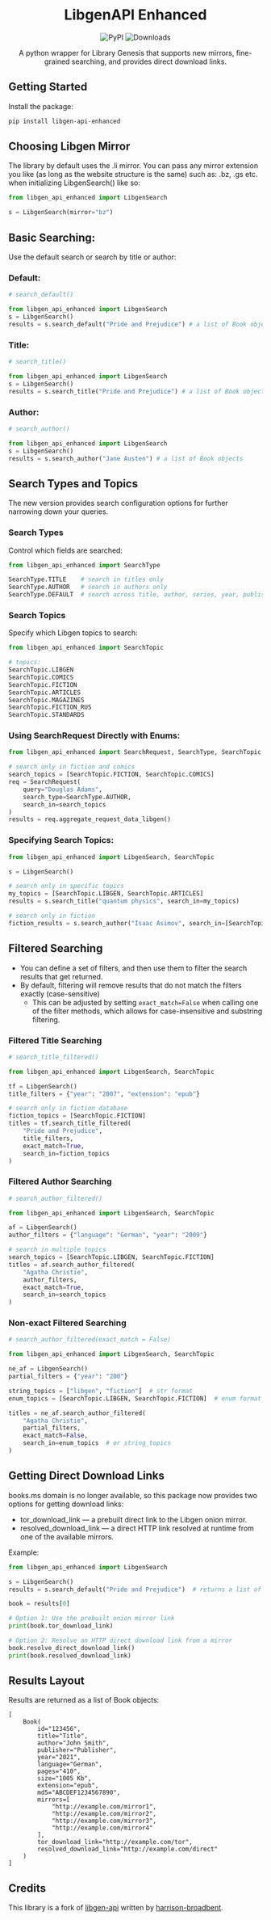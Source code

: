 <div align="center">
  
# LibgenAPI Enhanced
![PyPI](https://img.shields.io/pypi/v/libgen-api-enhanced?style=for-the-badge)
![Downloads](https://img.shields.io/pypi/dm/libgen-api-enhanced?style=for-the-badge&logo=python&logoColor=white&color=blue)

A python wrapper for Library Genesis that supports new mirrors, fine-grained searching, and provides direct download links.

</div>

## Getting Started

Install the package:

```bash
pip install libgen-api-enhanced
```

## Choosing Libgen Mirror

The library by default uses the .li mirror. You can pass any mirror extension you like (as long as the website structure is the same) such as: .bz, .gs etc. when initializing LibgenSearch() like so:

```python
from libgen_api_enhanced import LibgenSearch

s = LibgenSearch(mirror="bz")
```

## Basic Searching:

Use the default search or search by title or author:

### Default:

```python
# search_default()

from libgen_api_enhanced import LibgenSearch
s = LibgenSearch()
results = s.search_default("Pride and Prejudice") # a list of Book objects
```

### Title:

```python
# search_title()

from libgen_api_enhanced import LibgenSearch
s = LibgenSearch()
results = s.search_title("Pride and Prejudice") # a list of Book objects
```

### Author:

```python
# search_author()

from libgen_api_enhanced import LibgenSearch
s = LibgenSearch()
results = s.search_author("Jane Austen") # a list of Book objects
```
## Search Types and Topics

The new version provides search configuration options for further narrowing down your queries.

### Search Types

Control which fields are searched:

```python
from libgen_api_enhanced import SearchType

SearchType.TITLE    # search in titles only
SearchType.AUTHOR   # search in authors only
SearchType.DEFAULT  # search across title, author, series, year, publisher, and ISBN
```

### Search Topics

Specify which Libgen topics to search:

```python
from libgen_api_enhanced import SearchTopic

# topics:
SearchTopic.LIBGEN
SearchTopic.COMICS
SearchTopic.FICTION
SearchTopic.ARTICLES
SearchTopic.MAGAZINES
SearchTopic.FICTION_RUS
SearchTopic.STANDARDS
```


### Using SearchRequest Directly with Enums:

```python
from libgen_api_enhanced import SearchRequest, SearchType, SearchTopic

# search only in fiction and comics
search_topics = [SearchTopic.FICTION, SearchTopic.COMICS]
req = SearchRequest(
    query="Douglas Adams",
    search_type=SearchType.AUTHOR,
    search_in=search_topics
)
results = req.aggregate_request_data_libgen()
```

### Specifying Search Topics:

```python
from libgen_api_enhanced import LibgenSearch, SearchTopic

s = LibgenSearch()

# search only in specific topics
my_topics = [SearchTopic.LIBGEN, SearchTopic.ARTICLES]
results = s.search_title("quantum physics", search_in=my_topics)

# search only in fiction
fiction_results = s.search_author("Isaac Asimov", search_in=[SearchTopic.FICTION])
```

## Filtered Searching

- You can define a set of filters, and then use them to filter the search results that get returned.
- By default, filtering will remove results that do not match the filters exactly (case-sensitive)
  - This can be adjusted by setting `exact_match=False` when calling one of the filter methods, which allows for case-insensitive and substring filtering.

### Filtered Title Searching

```python
# search_title_filtered()

from libgen_api_enhanced import LibgenSearch, SearchTopic

tf = LibgenSearch()
title_filters = {"year": "2007", "extension": "epub"}

# search only in fiction database
fiction_topics = [SearchTopic.FICTION]
titles = tf.search_title_filtered(
    "Pride and Prejudice",
    title_filters,
    exact_match=True,
    search_in=fiction_topics
)
```

### Filtered Author Searching

```python
# search_author_filtered()

from libgen_api_enhanced import LibgenSearch, SearchTopic

af = LibgenSearch()
author_filters = {"language": "German", "year": "2009"}

# search in multiple topics
search_topics = [SearchTopic.LIBGEN, SearchTopic.FICTION]
titles = af.search_author_filtered(
    "Agatha Christie",
    author_filters,
    exact_match=True,
    search_in=search_topics
)
```

### Non-exact Filtered Searching

```python
# search_author_filtered(exact_match = False)

from libgen_api_enhanced import LibgenSearch, SearchTopic

ne_af = LibgenSearch()
partial_filters = {"year": "200"}

string_topics = ["libgen", "fiction"]  # str format
enum_topics = [SearchTopic.LIBGEN, SearchTopic.FICTION]  # enum format

titles = ne_af.search_author_filtered(
    "Agatha Christie",
    partial_filters,
    exact_match=False,
    search_in=enum_topics  # or string_topics
)
```
## Getting Direct Download Links

books.ms domain is no longer available, so this package now provides two options for getting download links:

- tor_download_link — a prebuilt direct link to the Libgen onion mirror.
- resolved_download_link — a direct HTTP link resolved at runtime from one of the available mirrors.

Example:

```python
from libgen_api_enhanced import LibgenSearch

s = LibgenSearch()
results = s.search_default("Pride and Prejudice")  # returns a list of Book objects

book = results[0]

# Option 1: Use the prebuilt onion mirror link
print(book.tor_download_link)

# Option 2: Resolve an HTTP direct download link from a mirror
book.resolve_direct_download_link()
print(book.resolved_download_link)
```

## Results Layout

Results are returned as a list of Book objects:

```
[
    Book(
        id="123456",
        title="Title",
        author="John Smith",
        publisher="Publisher",
        year="2021",
        language="German",
        pages="410",
        size="1005 Kb",
        extension="epub",
        md5="ABCDEF1234567890",
        mirrors=[
            "http://example.com/mirror1",
            "http://example.com/mirror2",
            "http://example.com/mirror3",
            "http://example.com/mirror4"
        ],
        tor_download_link="http://example.com/tor",
        resolved_download_link="http://example.com/direct"
    )
]
```

## Credits

This library is a fork of [libgen-api](https://github.com/harrison-broadbent/libgen-api) written by [harrison-broadbent](https://github.com/harrison-broadbent).
